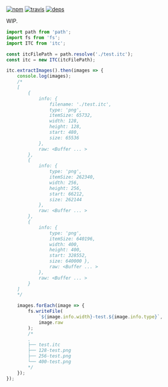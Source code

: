 [![npm](https://img.shields.io/npm/v/itc.svg?style=flat-square)](https://www.npmjs.com/package/itc)
[![travis](http://img.shields.io/travis/deepsweet/itc.svg?style=flat-square)](https://travis-ci.org/deepsweet/itc)
[![deps](http://img.shields.io/david/deepsweet/itc.svg?style=flat-square)](https://david-dm.org/deepsweet/itc)

WIP.

```js
import path from 'path';
import fs from 'fs';
import ITC from 'itc';

const itcFilePath = path.resolve('./test.itc');
const itc = new ITC(itcFilePath);

itc.extractImages().then(images => {
    console.log(images);
    /*
    [
        {
            info: {
                filename: './test.itc',
                type: 'png',
                itemSize: 65732,
                width: 128,
                height: 128,
                start: 480,
                size: 65536
            },
            raw: <Buffer ... >
        },
        {
            info: {
                type: 'png',
                itemSize: 262340,
                width: 256,
                height: 256,
                start: 66212,
                size: 262144
            },
            raw: <Buffer ... >
        },
        {
            info: {
                type: 'png',
                itemSize: 640196,
                width: 400,
                height: 400,
                start: 328552,
                size: 640000 },
                raw: <Buffer ... >
            },
            raw: <Buffer ... >
        }
    ]
    */

    images.forEach(image => {
        fs.writeFile(
            `${image.info.width}-test.${image.info.type}`,
            image.raw
        );
        /*
        .
        ├── test.itc
        ├── 128-test.png
        ├── 256-test.png
        └── 400-test.png
        */
    });
});

```
